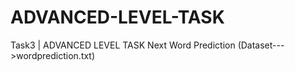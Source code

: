 # ADVANCED-LEVEL-TASK
Task3 | ADVANCED LEVEL TASK
Next Word Prediction (Dataset--->wordprediction.txt)
